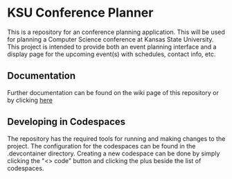 # KSU Conference Planner
This is a repository for an conference planning application. This will be used for planning a Computer Science conference at Kansas State University. This project is intended to provide both an event planning interface and a display page for the upcoming event(s) with schedules, contact info, etc.

## Documentation
Further documentation can be found on the wiki page of this repository or by clicking [here](https://github.com/SethBrittain/KSU-Conference-Planner/wiki)

## Developing in Codespaces
The repository has the required tools for running and making changes to the project. The configuration for the codespaces can be found in the .devcontainer directory. Creating a new codespace can be done by simply clicking the "<> code" button and clicking the plus beside the list of codespaces.
